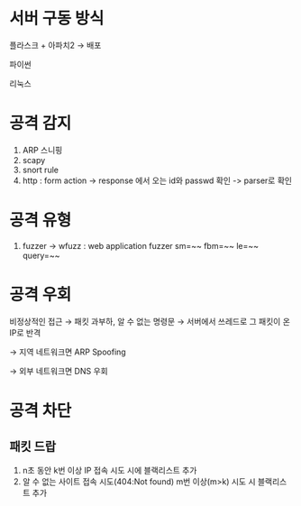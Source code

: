 # 서버 구동 방식

플라스크 + 아파치2 → 배포

파이썬

리눅스

# 공격 감지

1. ARP 스니핑
2. scapy
3. snort rule
4. http : form action -> response 에서 오는 id와 passwd 확인
-> parser로 확인

# 공격 유형
1. fuzzer -> wfuzz : web application fuzzer
sm=~~
fbm=~~
le=~~
query=~~

# 공격 우회

비정상적인 접근 → 패킷 과부하, 알 수 없는 명령문 → 서버에서 쓰레드로 그 패킷이 온 IP로 반격 


→ 지역 네트워크면 ARP Spoofing

→ 외부 네트워크면 DNS 우회

# 공격 차단

## 패킷 드랍

1. n초 동안 k번 이상 IP 접속 시도 시에 블랙리스트 추가
2. 알 수 없는 사이트 접속 시도(404:Not found) m번 이상(m>k) 시도 시 블랙리스트 추가

